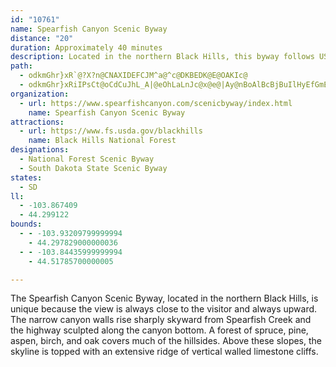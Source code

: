 ```yaml
---
id: "10761"
name: Spearfish Canyon Scenic Byway
distance: "20"
duration: Approximately 40 minutes
description: Located in the northern Black Hills, this byway follows US 14A through Spearfish Canyon. The narrow canyon walls rise sharply skyward from Spearfish Creek as the highway winds through the canyon.
path:
  - odkmGhr}xR`@?X?n@CNAXIDEFCJM^a@^c@DKBEDK@E@OAKIc@
  - odkmGhr}xRiIPsCt@oCdCuJhL_A|@eOhLaLnJc@x@e@|Ay@nBoAlBcBjBuIlHyEfGmEhGsA|BYz@s@dJeBfGy@rFs@hC_@rBE|AS`A}HrMsBzC_@Rm@HcCk@q@E}@LyDlA{Bb@sMnBiA\y\bN{@^mA`AeAbBwElKsAbEuApFm@nENfJK`FS~Au@rDiArD}@fBcAlAsFfGgFjFo@~@{IbTiHhLaA`CUdB_AxByKpSeAvAoExDaFxCyBx@sDr@cADyAQ_IgBuA@u@\_@XcA~AgEjIiAvCiAzDcA~EUfBEpC?nFCd@[z@i@\sBG}FnAqBDkA_@iA{@kFyH_AgAcC_BuA_@wAM_BFoMrDsBV_BKmAYuByAcAqAkO}VcAaCmBsI{@mBcAsAkLmLcBsAsBm@aKKyAg@cAkAs@sBKyBR_CVsAvAgFNgBIwAk@_BcAy@_@G}@Du@L}FfBsBp@gFjDs@Lu@?sAe@sBaCwGmFyD_EqAq@qAAq@Ro@j@{Q|TsA~@_ADi@Km@]{@cAmAgGUkBEsAJ}@No@bAmCNiBEiASkA[w@q@u@_A_@cAG{Dh@wBbAiEtEgA~@o@ZsATy@Ku@c@u@u@m@mAy@wCcCuKe@gAYc@gAUeG_@{Bk@yBkAsEgDiCaC}@eBQoA?k@?m@NwA`@sAr@aA\YxAq@`AGbAHjDdAnAAx@c@p@{@\_ADm@?eB[sByAkGmB}FiAcCyAmB}BuBmAy@kBy@wBk@_BSyACyBNqKzBc@LcAv@{@jAmEbLsArBw@j@_BXyAMyAw@o@aAaJ{WsA{B}@q@k@SyKgBq@k@_@y@Oy@O{ACkAHyANgAb@oAbDcFd@kAJ_AHkBHiECqDa@uCy@_EaEgMk@uAs@qA_AiA_@]sBy@sAMoA?cDl@qAJuBMyCk@eEJoCe@u@Es@Lm@\{BhCi@^iAJcAYe@m@Yk@cAgD_AeESaCHsEEgB]sC_@cBeA}B}ByDyBeCiBm@mAEsFl@cFmAs@?c@Fo@b@s@z@iBfFc@v@q@j@w@Ta@?w@Qk@_@kE}DaAe@cAS}BNiDbAsB~@y@x@cDhEs@\o@DiAWi@g@Ye@YaAEq@?eBx@gFC{BYkAo@}@_@UcAWe@AeAPwEzAcB@}@OyE}Am[oLmAaAy@sAUy@O_AIkAD_C|@mFDyAIy@_@gAcAeAuASqFJoBc@w@a@eAgAcDeFs@u@o@Ui@Ae@Pc@ZgKnLo@\w@Fq@Gs@_@_AkAc@gB_AgJYsBe@{Bi@yAcAqBi@s@qGuFeBqB{GaLcBmBoAeAmBy@oBYcGBsBKiA_@iAy@aAsAu@iBoA}Gy@kCcAaBoAmAcBw@kNeCcPwEy@KeAFiDp@kGEy@DaGzC_BPoAQiAm@y@y@eM{Te@k@{CcBy@|FoG|_ASdAi@xAeArAcAp@i@LsQ~CeSzDiSlDaDXu@?}B?cGYyPyAgKmAeJq@cF?{Gx@YNmATUDoATmB^oB\uNfCYD_APq@Hy@JmBTS@uAPUDUDWFWDgATUHWDyAd@WHWHi@R_A^[La@Po@^QFm@^OH]TOF{@h@y@l@y@j@IHC@m@b@
organization:
  - url: https://www.spearfishcanyon.com/scenicbyway/index.html
    name: Spearfish Canyon Scenic Byway
attractions:
  - url: https://www.fs.usda.gov/blackhills
    name: Black Hills National Forest
designations:
  - National Forest Scenic Byway
  - South Dakota State Scenic Byway
states:
  - SD
ll:
  - -103.867409
  - 44.299122
bounds:
  - - -103.93209799999994
    - 44.297829000000036
  - - -103.84435999999994
    - 44.51785700000005

---
```


The Spearfish Canyon Scenic Byway, located in the northern Black Hills, is unique because the view is always close to the visitor and always upward.  The narrow canyon walls rise sharply skyward from Spearfish Creek and the highway sculpted along the canyon bottom.  A forest of spruce, pine, aspen, birch, and oak covers much of the hillsides.  Above these slopes, the skyline is topped with an extensive ridge of vertical walled limestone cliffs.  
